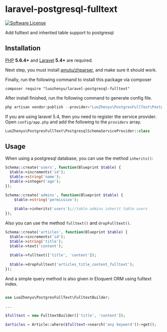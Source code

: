 laravel-postgresql-fulltext
================

[![Software License](https://img.shields.io/badge/license-MIT-brightgreen.svg?style=flat)](LICENSE.md)

Add fulltext and inherited table support to postgresql

## Installation
[PHP](https://php.net) **5.6.4+** and [Laravel](https://laravel.com) **5.4+** are required.

Next step, you must install [amutu/zhparser](https://github.com/amutu/zhparser), and make sure it should work.

Finally, run the following command to install this package via composer

```shell
composer require "luozhenyu/laravel-postgresql-fulltext"
```

After install finished, run the following command to generate config file.

```php
php artisan vendor:publish --provider="LuoZhenyu\PostgresFullText\PostgresqlSchemaServiceProvider"
```

If you are using laravel 5.4, then you need to register the service provider. Open `config/app.php` and add the following to the `providers` array.

```php
LuoZhenyu\PostgresFullText\PostgresqlSchemaServiceProvider::class
```

## Usage

When using a postgresql database, you can use the method `inherits()`:

```php
Schema::create('users', function(Blueprint $table) {
  $table->increments('id');
  $table->string('name');
  $table->integer('age');
});

Schema::create('admins', function(Blueprint $table) {
    $table->string('permission');
    
    $table->inherits('users');//table admins inherit table users
});
```

Also you can use the method `fulltext()` and `dropFulltext()`.

```php
Schema::create('articles', function(Blueprint $table) {
  $table->increments('id');
  $table->string('title');
  $table->text('content');
  
  $table->fulltext(['title', 'content']);
  
  $table->dropFulltext('articles_title_content_fulltext');
});
```

And a simple query method is also given in Eloquent ORM using fulltext index.

```php

use LuoZhenyu\PostgresFullText\FulltextBuilder;

...

$fulltext = new FulltextBuilder(['title', 'content']);

$articles = Article::where($fulltext->search('any keyword'))->get();
```
